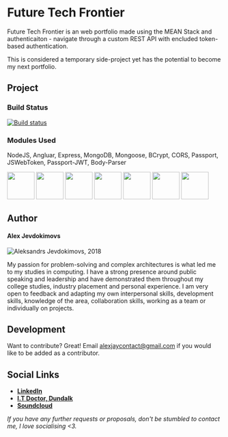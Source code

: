 
# Future Tech Frontier

Future Tech Frontier is an web portfolio made using the MEAN Stack and authenticaiton - navigate through a custom REST API with encluded token-based authentication.

This is considered a temporary side-project yet has the potential to become my next portfolio.

## Project

### Build Status
[![Build status](https://ci.appveyor.com/api/projects/status/datsvhxq96r4x8ra?svg=true)](https://ci.appveyor.com/project/Alex-Jay/meanauthapp)

### Modules Used
NodeJS, Angluar, Express, MongoDB, Mongoose, BCrypt, CORS, Passport, JSWebToken, Passport-JWT, Body-Parser

<img src="https://d2eip9sf3oo6c2.cloudfront.net/tags/images/000/000/256/square_256/nodejslogo.png" height="64" width="64">
<img src="https://cdn.iconscout.com/icon/free/png-256/angular-3-226070.png" height="64" width="64">
<img src="https://pngimage.net/wp-content/uploads/2018/05/express-js-png-5.png" height="64" width="64">
<img src="https://s3-eu-west-1.amazonaws.com/devinterface-web/production/technologies/30/medium/mongodb111.png" height="64" width="64">
<img src="https://images.opencollective.com/dontpayfull/logo.png" height="64" width="64">
<img src="https://blobscdn.gitbook.com/v0/b/gitbook-28427.appspot.com/o/spaces%2F-LCoiwNk1Jf4dSucI3xd%2Favatar.png?generation=1526671856470952&alt=media" height="64" width="64">
<img src="https://camo.githubusercontent.com/077cf129a9834cb1d4dce35c02a00b4b0cad7799/68747470733a2f2f662e636c6f75642e6769746875622e636f6d2f6173736574732f3537323139362f3139353538312f39666537366164612d376666372d313165322d396334322d3764383634396433653262322e706e67" height="64" width="64">

## Author
 
#### Alex Jevdokimovs

![Aleksandrs Jevdokimovs, 2018](https://i.imgur.com/zM5uYXR.jpg=150x250)

My passion for problem-solving and complex architectures is what led me to my studies in computing. I have a strong presence around public speaking and leadership and have demonstrated them throughout my college studies, industry placement and personal experience. I am very open to feedback and adapting my own interpersonal skills, development skills, knowledge of the area, collaboration skills, working as a team or individually on projects.

## Development
Want to contribute? Great!
Email alexjaycontact@gmail.com if you would like to be added as a contributor.

## Social Links

- [**LinkedIn**](https://www.linkedin.com/in/alex-jevdokimov/)
- [**I.T Doctor, Dundalk**](https://soundcloud.com/whipnode)
- [**Soundcloud**](https://soundcloud.com/whipnode)

*If you have any further requests or proposals, don't be stumbled to contact me, I love socialising <3.*
